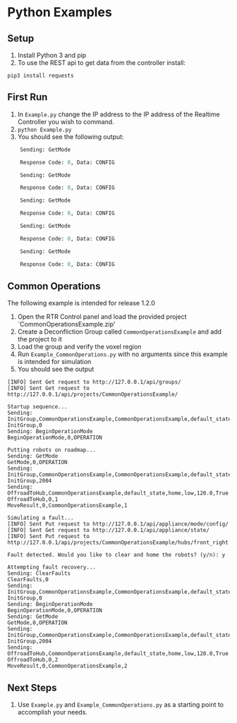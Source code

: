 # Python Examples
 ## Setup
 1. Install Python 3 and pip
 2. To use the REST api to get data from the controller install: 
```
pip3 install requests
```

 ## First Run
 1. In `Example.py` change the IP address to the IP address of the Realtime Controller you wish to command.
 1. `python Example.py`
 1. You should see the following output:
```Python Realtime Controller commander example.
    Sending: GetMode

    Response Code: 0, Data: CONFIG

    Sending: GetMode

    Response Code: 0, Data: CONFIG

    Sending: GetMode

    Response Code: 0, Data: CONFIG

    Sending: GetMode

    Response Code: 0, Data: CONFIG

    Sending: GetMode

    Response Code: 0, Data: CONFIG
```
## Common Operations
The following example is intended for release 1.2.0

1. Open the RTR Control panel and load the provided project `CommonOperationsExample.zip'
2. Create a Deconfliction Group called `CommonOperationsExample` and add the project to it
3. Load the group and verify the voxel region
4. Run `Example_CommonOperations.py` with no arguments since this example is intended for simulation
5. You should see the output
```
[INFO] Sent Get request to http://127.0.0.1/api/groups/
[INFO] Sent Get request to http://127.0.0.1/api/projects/CommonOperationsExample/

Startup sequence...
Sending: InitGroup,CommonOperationsExample,CommonOperationsExample,default_state
InitGroup,0
Sending: BeginOperationMode
BeginOperationMode,0,OPERATION

Putting robots on roadmap...
Sending: GetMode
GetMode,0,OPERATION
Sending: InitGroup,CommonOperationsExample,CommonOperationsExample,default_state
InitGroup,2004
Sending: OffroadToHub,CommonOperationsExample,default_state,home,low,120.0,True
OffroadToHub,0,1
MoveResult,0,CommonOperationsExample,1

Simulating a fault...
[INFO] Sent Put request to http://127.0.0.1/api/appliance/mode/config/
[INFO] Sent Get request to http://127.0.0.1/api/appliance/state/
[INFO] Sent Put request to http://127.0.0.1/api/projects/CommonOperationsExample/hubs/front_right

Fault detected. Would you like to clear and home the robots? (y/n): y

Attempting fault recovery...
Sending: ClearFaults
ClearFaults,0
Sending: InitGroup,CommonOperationsExample,CommonOperationsExample,default_state
InitGroup,0
Sending: BeginOperationMode
BeginOperationMode,0,OPERATION
Sending: GetMode
GetMode,0,OPERATION
Sending: InitGroup,CommonOperationsExample,CommonOperationsExample,default_state
InitGroup,2004
Sending: OffroadToHub,CommonOperationsExample,default_state,home,low,120.0,True
OffroadToHub,0,2
MoveResult,0,CommonOperationsExample,2
```

## Next Steps
1. Use `Example.py` and `Example_CommonOperations.py` as a starting point to accomplish your needs.